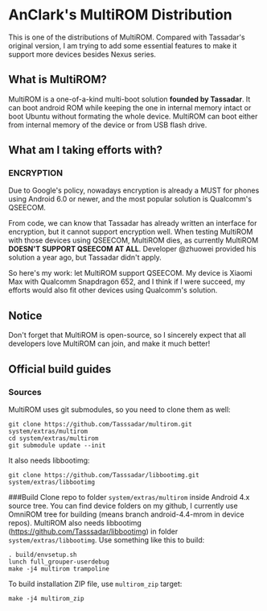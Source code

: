 # AnClark's MultiROM Distribution
This is one of the distributions of MultiROM. Compared with Tassadar's original version, I am trying to add some essential features to make it support more devices besides Nexus series.

## What is MultiROM?
MultiROM is a one-of-a-kind multi-boot solution **founded by Tassadar**. It can boot android ROM while
keeping the one in internal memory intact or boot Ubuntu without formating
the whole device. MultiROM can boot either from internal memory of the device
or from USB flash drive.

## What am I taking efforts with?
### ENCRYPTION
Due to Google's policy, nowadays encryption is already a MUST for phones using Android 6.0 or newer, and the most popular solution is Qualcomm's QSEECOM.

From code, we can know that Tassadar has already written an interface for encryption, but it cannot support encryption well. When testing MultiROM with those devices using QSEECOM, MultiROM dies, as currently MultiROM **DOESN'T SUPPORT QSEECOM AT ALL**. Developer @zhuowei provided his solution a year ago, but Tassadar didn't apply.

So here's my work: let MultiROM support QSEECOM. My device is Xiaomi Max with Qualcomm Snapdragon 652, and I think if I were succeed, my efforts would also fit other devices using Qualcomm's solution.

## Notice
Don't forget that MultiROM is open-source, so I sincerely expect that all developers love MultiROM can join, and make it much better!


## Official build guides
### Sources
MultiROM uses git submodules, so you need to clone them as well:

    git clone https://github.com/Tasssadar/multirom.git system/extras/multirom
    cd system/extras/multirom
    git submodule update --init

It also needs libbootimg:

    git clone https://github.com/Tasssadar/libbootimg.git system/extras/libbootimg

###Build
Clone repo to folder `system/extras/multirom` inside Android 4.x source tree.
You can find device folders on my github, I currently use OmniROM tree for
building (means branch android-4.4-mrom in device repos).
MultiROM also needs libbootimg (https://github.com/Tasssadar/libbootimg)
in folder `system/extras/libbootimg`. Use something like this to build:

    . build/envsetup.sh
    lunch full_grouper-userdebug
    make -j4 multirom trampoline

To build installation ZIP file, use `multirom_zip` target:

    make -j4 multirom_zip
